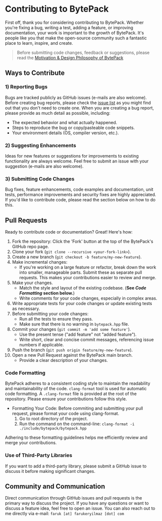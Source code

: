 # Contributing to BytePack
First off, thank you for considering contributing to BytePack. Whether you're fixing a bug, writing a test, adding a feature, or improving documentation, your work is important to the growth of BytePack. It's people like you that make the open-source community such a fantastic place to learn, inspire, and create.

> Before submitting code changes, feedback or suggestions, please read the [Motivation & Design Philosophy of BytePack](doc/design_philosophy.md)

## Ways to Contribute
### 1) Reporting Bugs

Bugs are tracked publicly as GitHub issues (e-mails are also welcome). Before creating bug reports, please check the [issue list](https://github.com/farukeryilmaz/bytepack/issues) as you might find out that you don't need to create one. When you are creating a bug report, please provide as much detail as possible, including:

- The expected behavior and what actually happened.
- Steps to reproduce the bug or copy/pasteable code snippets.
- Your environment details (OS, compiler version, etc.).

### 2) Suggesting Enhancements

Ideas for new features or suggestions for improvements to existing functionality are always welcome. Feel free to submit an issue with your suggestion (e-mails are also welcome).

### 3) Submitting Code Changes
Bug fixes, feature enhancements, code examples and documentation, unit tests, performance improvements and security fixes are highly appreciated. If you'd like to contribute code, please read the section below on how to do this.

## Pull Requests
Ready to contribute code or documentation? Great! Here's how:

1. Fork the repository: Click the 'Fork' button at the top of the BytePack's GitHub repo page.
2. Clone your fork (`git clone --recursive <your-fork-link>`).
3. Create a new branch (`git checkout -b feature/my-new-feature`).
4. Make incremental changes:
   - If you're working on a large feature or refactor, break down the work into smaller, manageable parts. Submit these as separate pull requests. This makes your contributions easier to review and merge.
5. Make your changes.
   - Match the style and layout of the existing codebase. (**See _Code Formatting_ section below.**)
   - Write comments for your code changes, especially in complex areas.
6. Write appropriate tests for your code changes or update existing tests as necessary.
7. Before submitting your code changes:
   - Run all the tests to ensure they pass.
   - Make sure that there is no warning in `bytepack.hpp` file.
8. Commit your changes (`git commit -m 'add some feature'`).
   - Use the present tense ("add feature" not "added feature").
   - Write short, clear and concise commit messages, referencing issue numbers if applicable.
9. Push the branch (`git push origin feature/my-new-feature`).
10. Open a new Pull Request against the BytePack main branch.
    - Provide a clear description of your changes.

### Code Formatting
BytePack adheres to a consistent coding style to maintain the readability and maintainability of the code. `clang-format` tool is used for automatic code formatting. A `.clang-format` file is provided at the root of the repository. Please ensure your contributions follow this style.
- Formatting Your Code: Before commiting and submitting your pull request, please format your code using clang-format.
  1. Go to root directory of the project.
  2. Run the command on the command-line: `clang-format -i ./include/bytepack/bytepack.hpp`

Adhering to these formatting guidelines helps me efficiently review and merge your contributions.

### Use of Third-Party Libraries

If you want to add a third-party library, please submit a GitHub issue to discuss it before making significant changes.

## Community and Communication

Direct communication through GitHub issues and pull requests is the primary way to discuss the project. If you have any questions or want to discuss a feature idea, feel free to open an issue. You can also reach out to me directly via e-mail: `faruk [at] farukeryilmaz [dot] com`